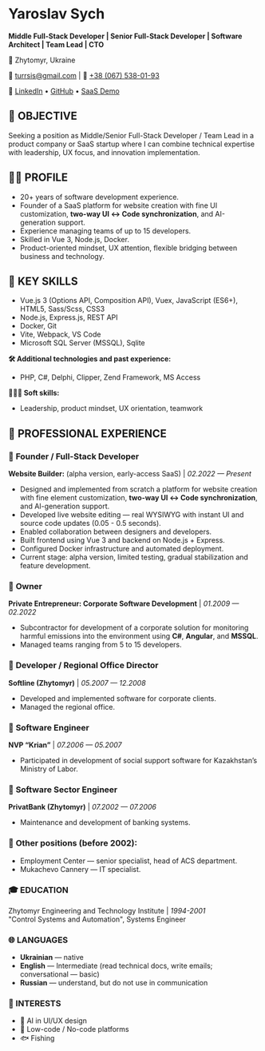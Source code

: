 # **Yaroslav Sych**  
**Middle Full-Stack Developer | Senior Full-Stack Developer | Software Architect | Team Lead | CTO**

📍 Zhytomyr, Ukraine

📧 [turrsis@gmail.com](mailto:turrsis@gmail.com) | 📱 [+38 (067) 538-01-93](tel:+380675380193)

🔗 [LinkedIn](https://www.linkedin.com/in/turrsis/) • [GitHub](https://github.com/turrsis) • [SaaS Demo](https://alentena.com)

## **🎯 OBJECTIVE**

Seeking a position as Middle/Senior Full-Stack Developer / Team Lead in a product company or SaaS startup where I can combine technical expertise with leadership, UX focus, and innovation implementation.

## **👨‍💻 PROFILE**

* 20+ years of software development experience.  
* Founder of a SaaS platform for website creation with fine UI customization, **two-way UI ↔ Code synchronization**, and AI-generation support.  
* Experience managing teams of up to 15 developers.  
* Skilled in Vue 3, Node.js, Docker.  
* Product-oriented mindset, UX attention, flexible bridging between business and technology.

## **🧠 KEY SKILLS**

* Vue.js 3 (Options API, Composition API), Vuex, JavaScript (ES6+), HTML5, Sass/Scss, CSS3
* Node.js, Express.js, REST API  
* Docker, Git  
* Vite, Webpack, VS Code  
* Microsoft SQL Server (MSSQL), Sqlite  

**🛠️ Additional technologies and past experience:**  
* PHP, C#, Delphi, Clipper, Zend Framework, MS Access  

**🧑‍🤝‍🧑 Soft skills:**  
* Leadership, product mindset, UX orientation, teamwork  

## **🧾 PROFESSIONAL EXPERIENCE**

### 🚀 **Founder / Full-Stack Developer**  
**Website Builder:** (alpha version, early-access SaaS) | _02.2022 — Present_  
* Designed and implemented from scratch a platform for website creation with fine element customization, **two-way UI ↔ Code synchronization**, and AI-generation support.  
* Developed live website editing — real WYSIWYG with instant UI and source code updates (0.05 - 0.5 seconds).  
* Enabled collaboration between designers and developers.  
* Built frontend using Vue 3 and backend on Node.js + Express.  
* Configured Docker infrastructure and automated deployment.  
* Current stage: alpha version, limited testing, gradual stabilization and feature development.

### 🚀 **Owner**  
**Private Entrepreneur: Corporate Software Development** | _01.2009 — 02.2022_  
* Subcontractor for development of a corporate solution for monitoring harmful emissions into the environment using **C#**, **Angular**, and **MSSQL**.  
* Managed teams ranging from 5 to 15 developers.

### 🔹 **Developer / Regional Office Director**  
**Softline (Zhytomyr)** | _05.2007 — 12.2008_  
* Developed and implemented software for corporate clients.  
* Managed the regional office.

### 🔹 **Software Engineer**  
**NVP “Krian”** | _07.2006 — 05.2007_  
* Participated in development of social support software for Kazakhstan’s Ministry of Labor.

### 🔹 **Software Sector Engineer**  
**PrivatBank (Zhytomyr)** | _07.2002 — 07.2006_  
* Maintenance and development of banking systems.

### 🔹 **Other positions (before 2002):**  
* Employment Center — senior specialist, head of ACS department.  
* Mukachevo Cannery — IT specialist.

### **🎓 EDUCATION**  
Zhytomyr Engineering and Technology Institute | _1994-2001_  
"Control Systems and Automation", Systems Engineer

### **🌐 LANGUAGES**  
* **Ukrainian** — native  
* **English** — Intermediate (read technical docs, write emails; conversational — basic)  
* **Russian** — understand, but do not use in communication  

### **📎 INTERESTS**  
* 🤖 AI in UI/UX design  
* 🧱 Low-code / No-code platforms  
* 🐟 Fishing  
